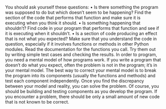 You should ask yourself these questions:
• Is there something the program was supposed to do but which doesn’t seem to be
happening? Find the section of the code that performs that function and make sure
it is executing when you think it should.
• Is something happening that shouldn’t? Find code in your program that performs
that function and see if it is executing when it shouldn’t.
• Is a section of code producing an effect that is not what you expected? Make sure that
you understand the code in question, especially if it involves functions or methods in
other Python modules. Read the documentation for the functions you call. Try them
out by writing simple test cases and checking the results.
In order to program, you need a mental model of how programs work. If you write a
program that doesn’t do what you expect, often the problem is not in the program; it’s in
your mental model.
The best way to correct your mental model is to break the program into its components
(usually the functions and methods) and test each component independently. Once you
find the discrepancy between your model and reality, you can solve the problem.
Of course, you should be building and testing components as you develop the program.
If you encounter a problem, there should be only a small amount of new code that is not
known to be correct.